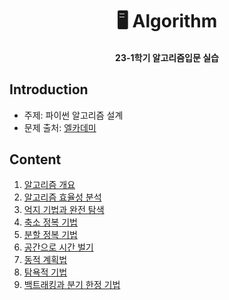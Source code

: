 <h1 align="center"> 🖥️ Algorithm </h1>
<h4 align="center"> 23-1학기 알고리즘입문 실습 </h4>

## Introduction
* 주제: 파이썬 알고리즘 설계  
* 문제 출처: [엘카데미](https://academy.elice.io/courses/18858/info)

## Content
1. [알고리즘 개요](https://github.com/daunJJ/Algorithm/tree/main/01%20%EC%95%8C%EA%B3%A0%EB%A6%AC%EC%A6%98%20%EA%B0%9C%EC%9A%94)
2. [알고리즘 효율성 분석](https://github.com/daunJJ/Algorithm/tree/main/02%20%EC%95%8C%EA%B3%A0%EB%A6%AC%EC%A6%98%20%ED%9A%A8%EC%9C%A8%EC%84%B1%20%EB%B6%84%EC%84%9D)
3. [억지 기법과 완전 탐색](https://github.com/daunJJ/Algorithm/tree/main/03%20%EC%96%B5%EC%A7%80%20%EA%B8%B0%EB%B2%95%EA%B3%BC%20%EC%99%84%EC%A0%84%20%ED%83%90%EC%83%89)
4. [축소 정복 기법](https://github.com/daunJJ/Algorithm/tree/main/04%20%EC%B6%95%EC%86%8C%20%EC%A0%95%EB%B3%B5%20%EA%B8%B0%EB%B2%95)
5. [분할 정복 기법](https://github.com/daunJJ/Algorithm/tree/main/05%20%EB%B6%84%ED%95%A0%20%EC%A0%95%EB%B3%B5%20%EA%B8%B0%EB%B2%95)
6. [공간으로 시간 벌기](https://github.com/daunJJ/Algorithm/tree/main/06%20%EA%B3%B5%EA%B0%84%EC%9C%BC%EB%A1%9C%20%EC%8B%9C%EA%B0%84%EB%B2%8C%EA%B8%B0)
7. [동적 계획법](https://github.com/daunJJ/Algorithm/tree/main/07%20%EB%8F%99%EC%A0%81%20%EA%B3%84%ED%9A%8D%EB%B2%95)
8. [탐욕적 기법](https://github.com/daunJJ/Algorithm/tree/main/08%20%ED%83%90%EC%9A%95%EC%A0%81%20%EA%B8%B0%EB%B2%95)
9. [백트래킹과 분기 한정 기법](https://github.com/daunJJ/Algorithm/tree/main/09%20%EB%B0%B1%ED%8A%B8%EB%9E%98%ED%82%B9%EA%B3%BC%20%EB%B6%84%EA%B8%B0%20%ED%95%9C%EC%A0%95%20%EA%B8%B0%EB%B2%95) 
